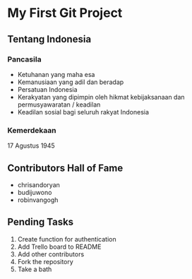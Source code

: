 # My First Git Project
## Tentang Indonesia
### Pancasila
- Ketuhanan yang maha esa
- Kemanusiaan yang adil dan beradap
- Persatuan Indonesia
- Kerakyatan yang dipimpin oleh hikmat kebijaksanaan dan permusyawaratan / keadilan
- Keadilan sosial bagi seluruh rakyat Indonesia
### Kemerdekaan
17 Agustus 1945

## Contributors Hall of Fame
- chrisandoryan
- budijuwono
- robinvangogh

## Pending Tasks
1. Create function for authentication
2. Add Trello board to README
3. Add other contributors
4. Fork the repository
5. Take a bath
